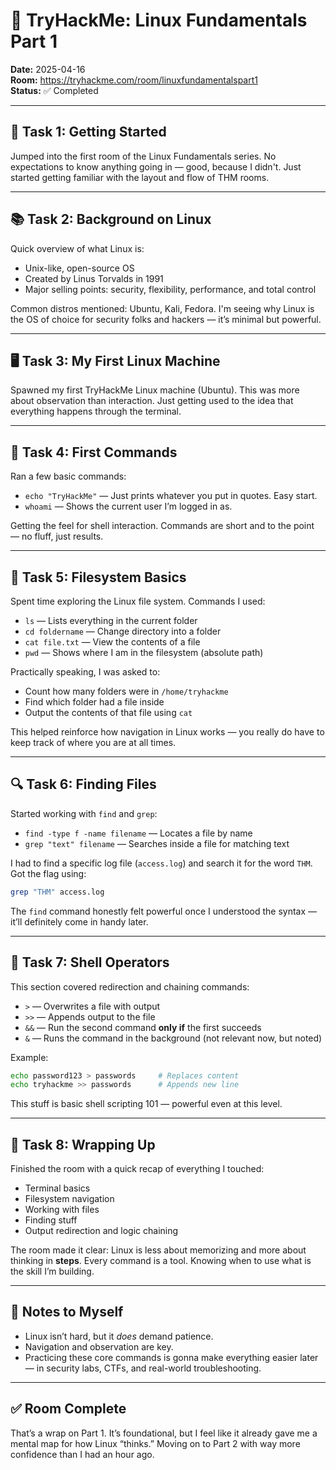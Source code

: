 # 🐧 TryHackMe: Linux Fundamentals Part 1  
**Date:** 2025-04-16  
**Room:** https://tryhackme.com/room/linuxfundamentalspart1  
**Status:** ✅ Completed  

---

## 🧭 Task 1: Getting Started

Jumped into the first room of the Linux Fundamentals series. No expectations to know anything going in — good, because I didn't. Just started getting familiar with the layout and flow of THM rooms.

---

## 📚 Task 2: Background on Linux

Quick overview of what Linux is:

- Unix-like, open-source OS
- Created by Linus Torvalds in 1991
- Major selling points: security, flexibility, performance, and total control

Common distros mentioned: Ubuntu, Kali, Fedora. I'm seeing why Linux is the OS of choice for security folks and hackers — it’s minimal but powerful.

---

## 🖥️ Task 3: My First Linux Machine

Spawned my first TryHackMe Linux machine (Ubuntu). This was more about observation than interaction. Just getting used to the idea that everything happens through the terminal.

---

## 🔧 Task 4: First Commands

Ran a few basic commands:

- `echo "TryHackMe"` — Just prints whatever you put in quotes. Easy start.
- `whoami` — Shows the current user I’m logged in as.

Getting the feel for shell interaction. Commands are short and to the point — no fluff, just results.

---

## 📂 Task 5: Filesystem Basics

Spent time exploring the Linux file system. Commands I used:

- `ls` — Lists everything in the current folder
- `cd foldername` — Change directory into a folder
- `cat file.txt` — View the contents of a file
- `pwd` — Shows where I am in the filesystem (absolute path)

Practically speaking, I was asked to:
- Count how many folders were in `/home/tryhackme`
- Find which folder had a file inside
- Output the contents of that file using `cat`

This helped reinforce how navigation in Linux works — you really do have to keep track of where you are at all times.

---

## 🔍 Task 6: Finding Files

Started working with `find` and `grep`:

- `find -type f -name filename` — Locates a file by name
- `grep "text" filename` — Searches inside a file for matching text

I had to find a specific log file (`access.log`) and search it for the word `THM`. Got the flag using:

```bash
grep "THM" access.log
```

The `find` command honestly felt powerful once I understood the syntax — it’ll definitely come in handy later.

---

## 🔧 Task 7: Shell Operators

This section covered redirection and chaining commands:

- `>` — Overwrites a file with output
- `>>` — Appends output to the file
- `&&` — Run the second command **only if** the first succeeds
- `&` — Runs the command in the background (not relevant now, but noted)

Example:
```bash
echo password123 > passwords     # Replaces content
echo tryhackme >> passwords      # Appends new line
```

This stuff is basic shell scripting 101 — powerful even at this level.

---

## 🧠 Task 8: Wrapping Up

Finished the room with a quick recap of everything I touched:

- Terminal basics
- Filesystem navigation
- Working with files
- Finding stuff
- Output redirection and logic chaining

The room made it clear: Linux is less about memorizing and more about thinking in **steps**. Every command is a tool. Knowing when to use what is the skill I’m building.

---

## 🏁 Notes to Myself

- Linux isn’t hard, but it *does* demand patience.
- Navigation and observation are key.
- Practicing these core commands is gonna make everything easier later — in security labs, CTFs, and real-world troubleshooting.

---

## ✅ Room Complete

That’s a wrap on Part 1. It’s foundational, but I feel like it already gave me a mental map for how Linux “thinks.” Moving on to Part 2 with way more confidence than I had an hour ago.
